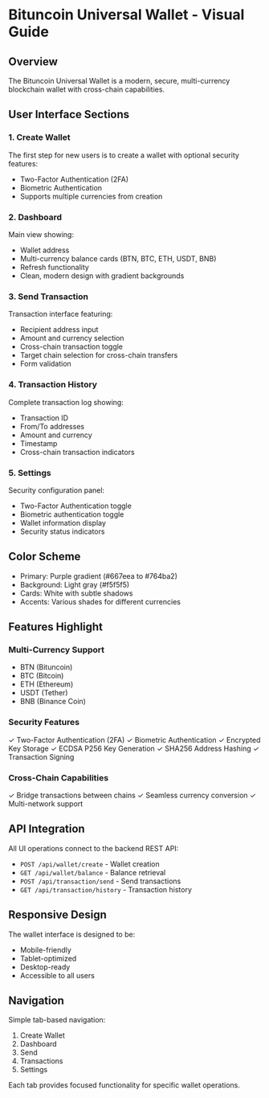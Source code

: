 # Bituncoin Universal Wallet - Visual Guide

## Overview
The Bituncoin Universal Wallet is a modern, secure, multi-currency blockchain wallet with cross-chain capabilities.

## User Interface Sections

### 1. Create Wallet
The first step for new users is to create a wallet with optional security features:
- Two-Factor Authentication (2FA)
- Biometric Authentication
- Supports multiple currencies from creation

### 2. Dashboard
Main view showing:
- Wallet address
- Multi-currency balance cards (BTN, BTC, ETH, USDT, BNB)
- Refresh functionality
- Clean, modern design with gradient backgrounds

### 3. Send Transaction
Transaction interface featuring:
- Recipient address input
- Amount and currency selection
- Cross-chain transaction toggle
- Target chain selection for cross-chain transfers
- Form validation

### 4. Transaction History
Complete transaction log showing:
- Transaction ID
- From/To addresses
- Amount and currency
- Timestamp
- Cross-chain transaction indicators

### 5. Settings
Security configuration panel:
- Two-Factor Authentication toggle
- Biometric authentication toggle
- Wallet information display
- Security status indicators

## Color Scheme
- Primary: Purple gradient (#667eea to #764ba2)
- Background: Light gray (#f5f5f5)
- Cards: White with subtle shadows
- Accents: Various shades for different currencies

## Features Highlight

### Multi-Currency Support
- BTN (Bituncoin)
- BTC (Bitcoin)
- ETH (Ethereum)
- USDT (Tether)
- BNB (Binance Coin)

### Security Features
✓ Two-Factor Authentication (2FA)
✓ Biometric Authentication
✓ Encrypted Key Storage
✓ ECDSA P256 Key Generation
✓ SHA256 Address Hashing
✓ Transaction Signing

### Cross-Chain Capabilities
✓ Bridge transactions between chains
✓ Seamless currency conversion
✓ Multi-network support

## API Integration
All UI operations connect to the backend REST API:
- `POST /api/wallet/create` - Wallet creation
- `GET /api/wallet/balance` - Balance retrieval
- `POST /api/transaction/send` - Send transactions
- `GET /api/transaction/history` - Transaction history

## Responsive Design
The wallet interface is designed to be:
- Mobile-friendly
- Tablet-optimized
- Desktop-ready
- Accessible to all users

## Navigation
Simple tab-based navigation:
1. Create Wallet
2. Dashboard
3. Send
4. Transactions
5. Settings

Each tab provides focused functionality for specific wallet operations.
